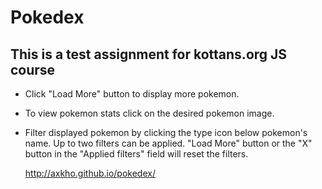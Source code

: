 # Pokedex
## This is a test assignment for kottans.org JS course

* Click "Load More" button to display more pokemon.
* To view pokemon stats click on the desired pokemon image.
* Filter displayed pokemon by clicking the type icon below pokemon's name.
  Up to two filters can be applied. "Load More" button or the "X" button in the
  "Applied filters" field will reset the filters.
  
  http://axkho.github.io/pokedex/
